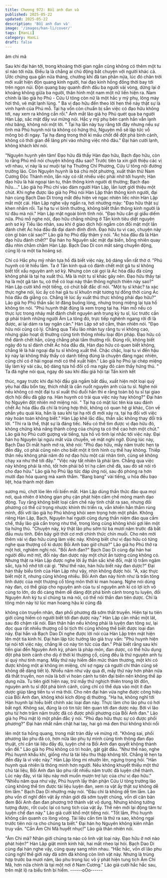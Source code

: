 ```yaml
---
title: Chương 972: Bồi anh đan và
published: 2025-05-22
updated: 2025-05-22
description: 'Bồi anh đan và'
image: '/images/han-li/cover/'
tags: [HanLi]
category: HanLi
draft: false
---
```


âm chi mã

Sau khi đại hán tới, trong khoảng thời gian ngắn cũng không có
thêm một tu sĩ nào tới nữa. Điều lạ là chẳng ai chủ động bắt
chuyện với người khác cả.
Ước chừng qua gần nửa tháng, chướng khí đã tan phân nửa, lúc
đó chân trời mới xuất hiện độn quang kinh người, hai đạo kinh
hồng đồng thời bay tới trên ngọn núi.
Độn quang bay quanh đỉnh đầu ba người vài vòng, dừng lại ở
khoảng không giữa ba người, thân hình một nam một nữ liền hiện
ra.
Nam chính là lão giả họ Phú - Cửu U tông còn nữ là một hắc y mỹ
phụ, lông mày hơi thô, vẻ mặt lạnh lùng.
" Ba vị đạo hữu đến theo lời hẹn thế này thật sự là vinh hạnh của
Phú mỗ. Tại hạ vốn còn chuẩn bị sẵn việc có đạo hữu không tới,
nay xem ra không cần rồi."
Ánh mắt lão giả họ Phú quét qua ba người Hàn Lập, sắc mặt đầy
vui mừng nói.
Hắc y mỹ phụ bên cạnh hắn vẫn lạnh như băng, không nói một
lời.
" Tại hạ lần này tuy rằng tới đây nhưng nếu sự tình mà Phú huynh
nói ta không có hứng thú, Nguyên mỗ sẽ lập tức vỗ mông bỏ đi
ngay. Tại hạ đang trong thời kì mấu chốt để đột phá bình cảnh,
không có thời gian để lãng phí vào những việc nhỏ đâu."
Đại hán cười lạnh, không khách khí nói.

"Nguyên huynh yên tâm! Đạo hữu đã thấy Hàn đạo hữu, Bạch
đạo hữu, còn lo rằng Phú mỗ nói chuyện không đâu sao? Trước
tiên ta xin giới thiệu các vị với nhau, vị này là sư muội tại hạ Thường Chỉ Phương, Cửu U tông nội đường trưởng lão. Còn
Nguyên huynh là bá chủ một phương, xuất thân thừ Nam Cương
Độc Thánh môn, lần này có rất nhiều việc phải nhờ tới huynh;
Hàn đạo hữu là hải ngoại tán tu, thần thông kinh người dị thường;
Bạch đạo hữu…."
Lão giả họ Phú chỉ vào đám người Hàn Lập, lần lượt giới thiệu
một chút.
Khi nghe được lão giả họ Phú nói Hàn Lập thần thông kinh người,
đại hán cùng Bạch Dao Di trong mắt đều hiện vẻ ngạc nhiên liếc
nhìn Hàn Lập mắt một cái.
Hàn Lập nghe vậy ngẩn ra, hơi nhướng mày:
"Đạo hữu thật sự khen nhầm rồi. Tại hạ tu vi bình thường, không
biết thần thông kinh người là từ đâu mà nói."
Hàn Lập mặt ngoài bình tĩnh nói.
"Đạo hữu cần gì giấu diếm nữa. Phú mỗ nghe nói, đạo hữu chẳng
những ở Tấn kinh tiêu diệt nguyên anh sơ kỳ Tiếu lão nhân, sau
khi ở giao dịch hội ngầm còn đối mặt một lần đánh chết Ác hỏa
đầu đà đại danh đỉnh đỉnh. Đạo hữu tu vi cao, chuyện này còn gì
bàn cãi sao?"
Lão giả họ Phú đầy thâm ý nói.
"Ác hỏa đầu đà là Hàn đạo hữu đánh chết?"
Đại hán họ Nguyên sắc mặt đại biến, bỗng nhiên quay đầu nhìn
chằm chằm Hàn Lập.
Bạch Dao Di con mắt sáng chuyển động, cũng lộ ra một tia hoảng
sợ.

Chỉ có Hắc phụ mỹ nhân tựa hồ đã biết việc này, bộ dáng vẫn rất
thờ ơ.
"Phú huynh có lẽ hiểu lầm. Ta ở Tấn kinh quả có đánh chết một
gã tu sĩ không biết tốt xấu nguyên anh sơ kỳ. Nhưng còn cái gọi là
Ác hỏa đầu đà cũng không phải là tại hạ xuất thủ. Mà là một tu sĩ
khác gây nên. Đạo hữu thấy tại hạ là một gã tán tu, có thể có loại
này thần thông nghịch thiên này sao?"
Hàn Lập cười khổ một tiếng, có chút bất đắc dĩ nói.
"Một tu sĩ khác? ta xác thực nghe nói, lúc ấy có hai gã tu sĩ khuôn
mặt tương tự đồng thời cùng Ác hỏa đầu đà giằng co. Chẳng lẽ
lúc ấy xuất thủ thực không phải đạo hữu?"
Lão giả họ Phú thần sắc lơ đãng buông lỏng, nhưng trong miệng
lại tựa hồ không tin nói.
"Phú huynh thật đúng là xem trọng tại hạ. Hàn mỗ nếu có thực lực
trong nháy mắt đánh chết nguyên anh trung kỳ tu sĩ, lúc trước cần
gì phải tránh những người Âm La tông đó, trực tiếp nghênh ngang
rời đi là được, ai lại dám ra tay ngăn cản."
Hàn Lập sờ sờ cằm, thản nhiên nói.
"Đạo hữu nói cũng có lý.
Chẳng qua Tiếu lão nhân tuy rằng tu vi không cao, nhưng giảo
hoạt dị thường cũng tinh thông nhiều loại độn pháp. Đạo hữu có
thể đánh chết hắn, cũng chẳng phải tầm thường rồi. Đúng rồi,
không biết ngày đó tu sĩ đánh chết Ác hỏa đầu đà, Hàn đạo hữu
có quen biết không, chẳng lẽ là hải ngoại đại tu sĩ không xuất thế.
Chậc chậc, loại tu vi đến hậu kỳ này lại không thấy thấy có danh
tiếng đúng là chuyện đáng ngạc nhiên, cũng chỉ có ở hải ngoại
mới có thể xuất hiện."
Lão giả họ Phú lại chép miệng lấy làm kỳ vài câu, bộ dáng tựa hồ
đối cổ ma ngày đó cảm thấy hứng thú.
" Ta đã nghe nói qua, ngay đó sau khi đấu giá hội tại Tấn kinh kết

thúc, ngay trước khi đại hội đấu giá ngầm bắt đầu, xuất hiện một
loại quỷ yêu hai đầu bốn tay, thích nhất là cắn nuốt nguyên anh
của tu sĩ. Nghe nói nếu không có một đại tu sĩ xuất thủ đuổi hắn
thì e rằng toàn bộ tu sĩ tại giao dịch hội đều đã gặp nạ. Hàn huynh
có trải qua việc này hay không?"
Đại hán họ Nguyên đột nhiên mở miệng nói.
" Tại hạ có mặt lúc tên kia sau đánh chết Ác hỏa đầu đà chỉ là
trùng hợp thôi, không có quan hệ gì khác, Còn về phần yêu quái
kia, hẳn là sau khi tại hạ rời đi mới xảy ra, tại hạ đối với việc này
hoàn toàn không biết."
Hàn Lập khẽ lắc đầu, thần sắc không thay đổi trả lời.
"Thì ra là thế, thật sự là đáng tiếc. Nếu có thể tìm được vị đạo hữu
đó, không chừng khả năng thành công của chúng ta có thể cao
hơn một chút."
Lão giả họ Phú cười gượng vài tiếng, tựa hồ vô tình lại nhắc tới
việc này.
Đại hán họ Nguyên lại ngưu mắt vừa chuyển, vẻ mặt nghi ngờ.
Đúng lúc này, Bạch Dao Di mắt hạnh mở ra, khẽ nói:
"Phú đạo hữu, mấy năm trước hẹn ta đến đây, có phải cũng nên
cho biết một ít tình hình cụ thể hay không. Thiếp thân nếu không
phải năm đó nợ đạo hữu một cái nhân tình, cũng sẽ không chạy
xa như thế tới đây."
"Việc này tất nhiên là phải làm. Chẳng qua việc này không phải là
nhỏ, tốt hơn phải bố trí hạ cấm chế đã,
sau đó sẽ nói rõ cho đạo hữu."
Lão giả họ Phú lập tức đáp ứng nói, sau đó phóng ra hơn mười
đạo hỏa quang mà xanh thẫm.
"Bang bang" vài tiếng, u hỏa đều bạo liệt, hóa thành một đám

sương mù, chợt lóe lên rồi biến mất.
Hàn Lập dùng thần thức đảo qua mọi nơi, quả nhiên ở không gian
phụ cận phát hiện cấm chế mỏng manh dao động. Tuy rằng
không biết loại cấm chế này tính chất ra sao, nhưng đối phương
có thể cử trọng nhược khinh thi triển ra, vẫn khiến hắn thầm rùng
mình, đối với lão giả họ Phú không khỏi xem trọng hơn một phần.
Không riêng Hàn Lập, Bạch, Nguyên hai người cũng dụng thần
niệm đảo qua cấm chế, thấy lão giả cẩn trọng như thế, trong lòng
cũng không khỏi gợi lên một tia hứng thú.
"Chuyện này, kỳ thật lão phu sớm từ ba mươi năm trước đã bắt
đầu mưu tính. Đến bây giờ thời cơ mới chính thức chín muồi. Cho
nên mời thêm vài vị đạo hữu cùng làm việc này. Không biết chư vị
đạo hữu có từng nghe qua thượng cổ kì dược Bồi Anh bao giờ
chưa?"
Lão giả họ Phú thở ra một hơi, nghiêm nghị nói.
"Bồi Anh đan?"
Bạch Dao Di cùng đại hán hai người đều mờ mịt, đối này đan
dược này một chút ấn tượng cũng không có.
Nhưng thật ra Hàn Lập được nghe lời ấy thần sắc khẽ đổi, mặt lộ
trầm ngâm sắc, tựa hồ nhớ tới cái gì.
"Như thế nào, hàn hữu biết này đan dược?"
Đại hán thấy biểu tình của Hàn Lập như vậy, nhịn không được
hỏi.
"À, xác thực biết một ít, nhưng cũng không nhiều. Bồi Anh đan
này hình như là trấn tông linh dược của một thượng cổ tông môn
thời kì man hoang. Nghe nói dùng này đan, có thể giúp cho
nguyên anh của tu sĩ nguyên anh kì có lợi ích vô cùng to lớn, do
đó càng thêm dễ dàng đột phá bình cảnh trong tu luyện, đối
Nguyên Anh kỳ tu sĩ chúng ta mà nói, có thể nói thần đan tiên
dược. Chỉ là tông môn này từ lúc man hoang hậu kì cũng đã

không còn truyền nhân, đan phối phương đã sớm thất truyền.
Hiện tại tu tiên giới cũng hiếm có người biết tới đan dược này."
Hàn Lập cân nhắc một lát, sau đó chậm rãi nói.
Bản thân hắn nếu không phải là luyện đan tông sư, lại đọc qua rất
nhiều thượng cổ bí tịch thì cũng không thể biết được loại đan này.
Đại hắn và Bạch Dao Di nghe được lời nói của Hàn Lập trên mặt
hiện lên một tia kinh hỉ. Đại hán lập tức hướng lão giả truy vấn:
"Phú huynh hiện tại nói tới việc này, chẳng lẽ có này tin tức của
đan."
Phải biết rằng sau khi tiến giai đến Nguyên Anh kỳ, phàm là pháp
môn, đan dược, có thể hữu dụng đột phá bình cảnh cho dù ở thời
kì thượng cổ, cũng đều là thứ nguyên anh tu sĩ quý như tính
mạng. Mấy thứ này hiếm đến mức thảm thương, một khi có được
không một ai không im miệng, chỉ sợ ngay cả người chí thân cũng
sẽ không dễ dàng tiết lộ.
Nhiều năm như vậy qua đi, mấy thứ này hơn phân nửa đã thất
truyền, non nửa là bởi vì hoàn cảnh tu tiên đại biến nên không thể
áp dụng nữa.
Tu tiên giới hiện nay, trừ mấy thứ nghịch thiên trong lời đồn,
nguyên anh tu sĩ đột phá bình cảnh, cũng chỉ có thể dựa vào một
ít đan dược giúp tăng tiến tu vi mà thôi. Cho nên đại hán vừa
nghe được công hiệu của Bồi Anh đan, không khỏi kích động dị
thường.
"Ha ha, không nghĩ tới Hàn huynh lại hiểu biết chính xác loại đan
này. Thực làm cho lão phu có hơi bất ngờ. Không sai, đúng là có
tin tức liên quan tới đan dược này. Bởi vì lão phu từ hơn trăm năm
trước đã có được phối phương của Bồi Anh đan."
Lão giả họ Phú mặt lộ một phần đắc ý nói.
"Phú đạo hữu thực sự có được phối phương?"
Đại hán nhất nắm chặt hai tay, hai gò má đen thùi không khỏi nổi

lên một tia hồng quang, trong mắt tràn đầy vẻ mừng rỡ.
"Không sai, phối phương lão phu đã có, hơn nữa lão phu tự mình
cũng tinh thông đan đạo thuật, chỉ cần tài liệu đầy đủ, luyện chế
ra Bồi Anh đan quyết không thành vấn đề."
Lão giả họ Phú không có trì hoãn, gật gật đầu.
"Như thế nào, nghe Phú huynh khẩu khí, giống như là tài liệu thu
thập không tốt. Chẳng lẽ hẹn ta đến đây là vì việc này."
Hàn Lập lông mi nhướn lên, ngưng trọng hỏi.
"Hàn huynh quả nhiên là thông minh hơn người. Nếu không
khuyết thiếu một thứ chủ tài liệu, Bồi Anh đan lão phu rất nhiều
năm trước đã luyện chế thành. Lúc này đây, vì tài liệu này mới
muốn mượn trợ lực của chư vị đạo hữu."
"Nhiều năm qua như vậy, Phú huynh lấy thân phận Cửu U tông
trưởng lão cũng không thể tìm được tài liệu luyện đan, xem ra vật
ấy thật sự không dễ tìm lắm."
Bạch Dao Di nhướng mày nói.
"Đâu chỉ là không dễ tìm lắm. Lão phu vốn dĩ nghĩ đến vật ấy
nhân giới đã sớm tuyệt chủng, vốn dĩ căn bản đem Bồi Anh đan
đan phương trở thành vật vô dụng. Nhưng không tưởng tượng
được, rốt cuộc lại có tung tích của vật ấy. Thế nên mới lại động
tâm tư luyện chế đan này."
Lão giả cười khổ một tiếng nói.
"Tốt lắm, Phú huynh không cần quanh co lòng vòng. Tài liệu cần
tìm là thứ ra sao, không ngại trước tiên nói ra cho chúng ta biết."
Đại hán họ Nguyên không kiên nhẫn truy vấn.
"Cần Âm Chi Mã huyết nhục!"
Lão giả thản nhiên nói.

"Âm Chi mã? Nhân giới chúng ta nào có linh vật loại này. Đạo hữu
ở nơi nào phát hiện?"
Hàn Lập giật mình kinh hãi, hai mắt nheo lại hỏi.
Bạch Dao Di cùng đại hán nghe vậy, cũng quay sang nhìn nhau.
"Hắc hắc, vốn dĩ lão phu cũng nghĩ thế giới này đã sớm đã không
còn linh vật này. Nhưng là trùng hợp trước ba mươi năm, lão phu
trong lúc vô ý phát hiện tung tích Âm Chi Mã, hơn nữa chính là tại
một nơi ở Nam Cương."
Lão giả cười hắc hắc sau, trên mặt lộ ra biểu tình bí hiểm.
------oOo------
